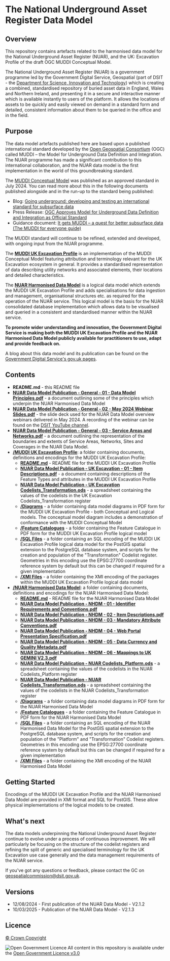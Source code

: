 # The National Underground Asset Register Data Model

## Overview

This repository contains artefacts related to the harmonised data model for the National Underground Asset Register (NUAR), and the UK: Excavation Profile of the draft OGC MUDDI Conceptual Model.

The National Underground Asset Register (NUAR) is a government programme led by the Government Digital Service, Geospatial (part of DSIT - the [Department for Science, Innovation and Technology](https://www.gov.uk/government/organisations/department-for-science-innovation-and-technology)) which is creating a combined, standardised repository of buried asset data in England, Wales and Northern Ireland, and presenting it in a secure and interactive manner which is available instantly to users of the platform. It allows the locations of assets to be quickly and easily viewed on demand in a standard form and detailed, consistent information about them to be queried in the office and in the field.

## Purpose

The data model artefacts published here are based upon a published international standard developed by the [Open Geospatial Consortium](https://www.ogc.org/) (OGC) called MUDDI – the Model for Underground Data Definition and Integration. The NUAR programme has made a significant contribution to this international collaboration, and the NUAR data model is the first implementation in the world of this groundbreaking standard.

The [MUDDI Conceptual Model](https://www.ogc.org/standard/muddi/) was published as an approved standard in July 2024. You can read more about this in the following documents published alongside and in the run-up to the standard being published:
- Blog: [Going underground: developing and testing an international standard for subsurface data](https://geospatialcommission.blog.gov.uk/2023/12/19/going-underground-developing-and-testing-an-international-standard-for-subsurface-data/)
- Press Release: [OGC Approves Model for Underground Data Definition and Integration as Official Standard](https://www.ogc.org/press-release/ogc-approves-model-for-underground-data-definition-and-integration-as-official-standard/)
- Guidance document: [It gets MUDDI – a quest for better subsurface data (The MUDDI for everyone guide)](https://docs.ogc.org/guides/24-045.html)

The MUDDI standard will continue to be refined, extended and developed, with ongoing input from the NUAR programme. 

The **[MUDDI UK Excavation Profile](MUDDI%20UK%20Excavation%20Profile)** is an implementation of the MUDDI Conceptual Model featuring attribution and terminology relevant for the UK Excavation ecosystem in general. It provides a standardised representation of data describing utility networks and associated elements, their locations and detailed characteristics.

The **[NUAR Harmonised Data Model](NUAR%20Harmonised%20Data%20Model)** is a logical data model which extends the MUDDI UK Excavation Profile and adds specialisations for data ingestion and management, organisational structures etc. as required for the operation of the NUAR service. This logical model is the basis for the NUAR consolidated database implementation which allows data to be visualised and queried in a consistent and standardised manner within the NUAR service.

**To promote wider understanding and innovation, the Government Digital Service is making both the MUDDI UK Excavation Profile and the NUAR Harmonised Data Model publicly available for practitioners to use, adapt and provide feedback on.**

A blog about this data model and its publication can be found on the [Government Digital Service's gov.uk pages](https://geospatialcommission.blog.gov.uk/2024/08/13/an-introduction-to-the-nuar-data-model/).

## Contents

- **README.md** - this README file
- **[NUAR Data Model Publication - General - 01 - Data Model Principles.pdf](NUAR%20Data%20Model%20Publication%20-%20General%20-%2001%20-%20Data%20Model%20Principles.pdf)** - a document outlining some of the principles which underpin the NUAR Harmonised Data Model
- **[NUAR Data Model Publication - General - 02 - May 2024 Webinar Slides.pdf](NUAR%20Data%20Model%20Publication%20-%20General%20-%2002%20-%20May%202024%20Webinar%20Slides.pdf)** - the slide deck used for the NUAR Data Model overview webinars delivered in May 2024. A recording of the webinar can be found on the [DSIT YouTube channel](https://youtu.be/iDa5io4Z_JI).
- **[NUAR Data Model Publication - General - 03 - Service Areas and Networks.pdf](NUAR%20Data%20Model%20Publication%20-%20General%20-%2003%20-%20Service%20Areas%20and%20Networks.pdf)** - a document outlining the representation of the boundaries and extents of Service Areas, Networks, Sites and Coverages in the NUAR Data Model.
- **[/MUDDI UK Excavation Profile](MUDDI%20UK%20Excavation%20Profile)**: a folder containing documents, definitions and encodings for the MUDDI UK Excavation Profile:
	- **[README.md](MUDDI%20UK%20Excavation%20Profile/README.md)** - README file for the MUDDI UK Excavation Profile
	- **[NUAR Data Model Publication - UK Excavation - 01 - Item Descriptions.pdf](MUDDI%20UK%20Excavation%20Profile/NUAR%20Data%20Model%20Publication%20-%20UK%20Excavation%20-%2001%20-%20Item%20Descriptions.pdf)** - a document containing descriptions of the Feature Types and attributes in the MUDDI UK Excavation Profile
	- **[NUAR Data Model Publication - UK Excavation Codelists_Transformation.ods](MUDDI%20UK%20Excavation%20Profile/NUAR%20Data%20Model%20Publication%20-%20UK%20Excavation%20Codelists_Transformation.ods)** - a spreadsheet containing the values of the codelists in the UK Excavation Codelists_Transformation register
	- **[/Diagrams](MUDDI%20UK%20Excavation%20Profile/Diagrams)** - a folder containing data model diagrams in PDF form for the MUDDI UK Excavation Profile - both Conceptual and Logical models. The conceptual model diagram includes a demonstration of conformance with the MUDDI Conceptual Model
	- **[/Feature Catalogues](MUDDI%20UK%20Excavation%20Profile/Feature%20Catalogues)** - a folder containing the Feature Catalogue in PDF form for the MUDDI UK Excavation Profile logical model
	- **[/SQL Files](MUDDI%20UK%20Excavation%20Profile/SQL%20Files)** - a folder containing an SQL encoding of the MUDDI UK Excavation Profile logical data model for the PostGIS spatial extension to the PostgreSQL database system, and scripts for the creation and population of the "Transformation" Codelist register. Geometries in this encoding use the EPSG:27700 coordinate reference system by default but this can be changed if required for a given implementation
	- **[/XMI Files](MUDDI%20UK%20Excavation%20Profile/XMI%20Files)** - a folder containing the XMI encoding of the packages within the MUDDI UK Excavation Profile logical data model
- **[/NUAR Harmonised Data Model](NUAR%20Harmonised%20Data%20Model)**: a folder containing documents, definitions and encodings for the NUAR Harmonised Data Model:
	- **[README.md](NUAR%20Harmonised%20Data%20Model/README.md)** - README file for the NUAR Harmonised Data Model
	- **[NUAR Data Model Publication - NHDM - 01 - Identifier Requirements and Conventions.pdf](NUAR%20Harmonised%20Data%20Model/NUAR%20Data%20Model%20Publication%20-%20NHDM%20-%2001%20-%20Identifier%20Requirements%20and%20Conventions.pdf)**
	- **[NUAR Data Model Publication - NHDM - 02 - Item Descriptions.pdf](NUAR%20Harmonised%20Data%20Model/NUAR%20Data%20Model%20Publication%20-%20NHDM%20-%2002%20-%20Item%20Descriptions.pdf)**
	- **[NUAR Data Model Publication - NHDM - 03 - Mandatory Attribute Conventions.pdf](NUAR%20Harmonised%20Data%20Model/NUAR%20Data%20Model%20Publication%20-%20NHDM%20-%2003%20-%20Mandatory%20Attribute%20Conventions.pdf)** 
	- **[NUAR Data Model Publication - NHDM - 04 - Web Portal Presentation Specification.pdf](NUAR%20Harmonised%20Data%20Model/NUAR%20Data%20Model%20Publication%20-%20NHDM%20-%2004%20-%20Web%20Portal%20Presentation%20Specification.pdf)**
	- **[NUAR Data Model Publication - NHDM - 05 - Data Currency and Quality Metadata.pdf](NUAR%20Harmonised%20Data%20Model/NUAR%20Data%20Model%20Publication%20-%20NHDM%20-%2005%20-%20Data%20Currency%20and%20Quality%20Metadata.pdf)**
	- **[NUAR Data Model Publication - NHDM - 06 - Mappings to UK GEMINI V2.3.pdf](NUAR%20Harmonised%20Data%20Model/NUAR%20Data%20Model%20Publication%20-%20NHDM%20-%2006%20-%20Mappings%20to%20UK%20GEMINI%20V2.3.pdf)**
	- **[NUAR Data Model Publication - NUAR Codelists_Platform.ods](NUAR%20Harmonised%20Data%20Model/NUAR%20Data%20Model%20Publication%20-%20NUAR%20Codelists_Platform.ods)** - a spreadsheet containing the values of the codelists in the NUAR Codelists_Platform register
	- **[NUAR Data Model Publication - NUAR Codelists_Transformation.ods](NUAR%20Harmonised%20Data%20Model/NUAR%20Data%20Model%20Publication%20-%20NUAR%20Codelists_Transformation.ods)** - a spreadsheet containing the values of the codelists in the NUAR Codelists_Transformation register
	- **[/Diagrams](NUAR%20Harmonised%20Data%20Model/Diagrams)** - a folder containing data model diagrams in PDF form for the NUAR Harmonised Data Model
	- **[/Feature Catalogues](NUAR%20Harmonised%20Data%20Model/Feature%20Catalogues)** - a folder containing the Feature Catalogue in PDF form for the NUAR Harmonised Data Model
	- **[/SQL Files](NUAR%20Harmonised%20Data%20Model/SQL%20Files)** - a folder containing an SQL encoding of the NUAR Harmonised Data Model for the PostGIS spatial extension to the PostgreSQL database system, and scripts for the creation and population of the "Platform" and "Transformation" Codelist registers. Geometries in this encoding use the EPSG:27700 coordinate reference system by default but this can be changed if required for a given implementation
	- **[/XMI Files](NUAR%20Harmonised%20Data%20Model/XMI%20Files)** - a folder containing the XMI encoding of the NUAR Harmonised Data Model

## Getting Started

Encodings of the MUDDI UK Excavation Profile and the NUAR Harmonised Data Model are provided in XMI format and SQL for PostGIS. These allow physical implementations of the logical models to be created.

## What's next

The data models underpinning the National Underground Asset Register continue to evolve under a process of continuous improvement. We will particularly be focusing on the structure of the codelist registers and refining the split of generic and specialised terminology for the UK Excavation use case generally and the data management requirements of the NUAR service.

If you've got any questions or feedback, please contact the GC on <geospatialcommission@dsit.gov.uk>.

## Versions

- 12/08/2024 - First publication of the NUAR Data Model - V2.1.2
- 10/03/2025 - Publication of the NUAR Data Model - V2.1.3

## Licence

[&copy; Crown Copyright](https://www.nationalarchives.gov.uk/information-management/re-using-public-sector-information/uk-government-licensing-framework/crown-copyright/)

![Open Government Licence](https://www.nationalarchives.gov.uk/images/infoman/ogl-symbol-41px-black.png "Open Government Licence") All content in this repository is available under the [Open Government Licence v3.0](https://www.nationalarchives.gov.uk/doc/open-government-licence/version/3/)
